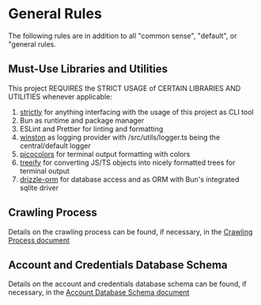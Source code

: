 # General Rules

The following rules are in addition to all "common sense", "default", or "general rules.

## Must-Use Libraries and Utilities

This project REQUIRES the STRICT USAGE of CERTAIN LIBRARIES AND UTILITIES whenever applicable:

1. [strictly](https://bloomberg.github.io/stricli/docs/getting-started/overview) for anything interfacing with the usage of this project as CLI tool
2. Bun as runtime and package manager
3. ESLint and Prettier for linting and formatting
4. [winston](https://github.com/winstonjs/winston) as logging provider with /src/utils/logger.ts being the central/default logger
5. [picocolors](https://github.com/alexeyraspopov/picocolors) for terminal output formatting with colors
6. [treeify](https://github.com/notatestuser/treeify) for converting JS/TS objects into nicely formatted trees for terminal output
7. [drizzle-orm](https://orm.drizzle.team/docs/overview) for database access and as ORM with Bun's integrated sqlite driver

## Crawling Process

Details on the crawling process can be found, if necessary, in the [Crawling Process document](02-crwaling-process.md)

## Account and Credentials Database Schema

Details on the account and credentials database schema can be found, if necessary, in the [Account Database Schema document](03-account-db-schema.md)